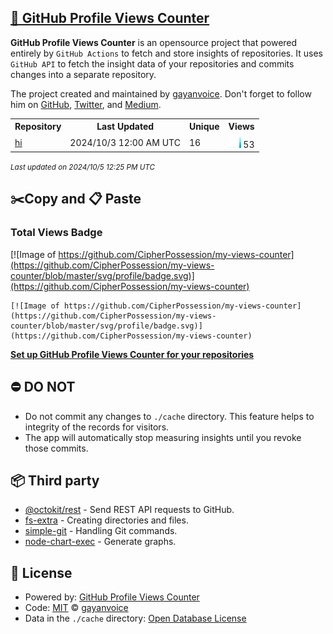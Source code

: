 ## [🚀 GitHub Profile Views Counter](https://github.com/gayanvoice/github-profile-views-counter)
**GitHub Profile Views Counter** is an opensource project that powered entirely by  `GitHub Actions` to fetch and store insights of repositories.
It uses `GitHub API` to fetch the insight data of your repositories and commits changes into a separate repository.

The project created and maintained by [gayanvoice](https://github.com/gayanvoice). Don't forget to follow him on [GitHub](https://github.com/gayanvoice), [Twitter](https://twitter.com/gayanvoice), and [Medium](https://gayanvoice.medium.com/).

<table>
	<tr>
		<th>
			Repository
		</th>
		<th>
			Last Updated
		</th>
		<th>
			Unique
		</th>
		<th>
			Views
		</th>
	</tr>
	<tr>
		<td>
			<a href="https://github.com/CipherPossession/my-views-counter/tree/master/readme/853092385/year.md">
				hi
			</a>
		</td>
		<td>
			2024/10/3 12:00 AM UTC
		</td>
		<td>
			16
		</td>
		<td>
			<img alt="Response time graph" src="https://github.com/CipherPossession/my-views-counter/raw/master/graph/853092385/small/year.png" height="20"> 53
		</td>
	</tr>
</table>

<small><i>Last updated on 2024/10/5 12:25 PM UTC</i></small>

## ✂️Copy and 📋 Paste
### Total Views Badge
[![Image of https://github.com/CipherPossession/my-views-counter](https://github.com/CipherPossession/my-views-counter/blob/master/svg/profile/badge.svg)](https://github.com/CipherPossession/my-views-counter)

```readme
[![Image of https://github.com/CipherPossession/my-views-counter](https://github.com/CipherPossession/my-views-counter/blob/master/svg/profile/badge.svg)](https://github.com/CipherPossession/my-views-counter)
```
[**Set up GitHub Profile Views Counter for your repositories**](https://github.com/gayanvoice/github-profile-views-counter)
## ⛔ DO NOT
- Do not commit any changes to `./cache` directory. This feature helps to integrity of the records for visitors.
- The app will automatically stop measuring insights until you revoke those commits.
## 📦 Third party

- [@octokit/rest](https://www.npmjs.com/package/@octokit/rest) - Send REST API requests to GitHub.
- [fs-extra](https://www.npmjs.com/package/fs-extra) - Creating directories and files.
- [simple-git](https://www.npmjs.com/package/simple-git) - Handling Git commands.
- [node-chart-exec](https://www.npmjs.com/package/node-chart-exec) - Generate graphs.
## 📄 License
- Powered by: [GitHub Profile Views Counter](https://github.com/gayanvoice/github-profile-views-counter)
- Code: [MIT](./LICENSE) © [gayanvoice](https://github.com/gayanvoice)
- Data in the `./cache` directory: [Open Database License](https://opendatacommons.org/licenses/odbl/1-0/)